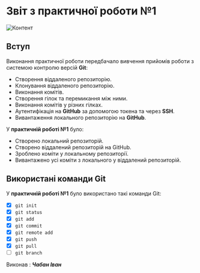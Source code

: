 # Звіт з практичної роботи №1

![Контент](https://media.ztu.edu.ua/wp-content/uploads/2020/02/Group-6-1-1536x465.png)

## Вступ

Виконання практичної роботи передбачало вивчення прийомів роботи з системою контролю версій **Git**:

- Створення віддаленого репозиторію.
- Клонування віддаленого репозиторію.
- Виконання комітів.
- Створення гілок та перемикання між ними.
- Виконання комітів у різних гілках.
- Аутентифікація на **GitHub** за допомогою токена та через **SSH**.
- Вивантаження локального репозиторію на **GitHub**.

У **практичній роботі №1** було:

- Створено локальний репозиторій.
- Створено віддалений репозиторій на GitHub.
- Зроблено коміти у локальному репозиторії.
- Вивантажено усі коміти з локального у віддалений репозиторій.

## Використані команди Git

У **практичній роботі №1** було використано такі команди Git:

- [x] `git init`
- [x] `git status`
- [x] `git add`
- [x] `git commit`
- [x] `git remote add`
- [x] `git push`
- [x] `git pull`
- [ ] `git branch`

Виконав : ***Чабан Іван***
